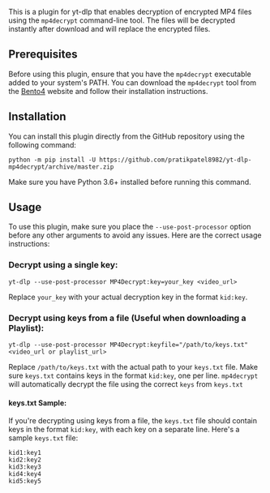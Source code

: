 This is a plugin for yt-dlp that enables decryption of encrypted MP4 files using the `mp4decrypt` command-line tool. The files will be decrypted instantly after download and will replace the encrypted files.

## Prerequisites

Before using this plugin, ensure that you have the `mp4decrypt` executable added to your system's PATH. You can download the `mp4decrypt` tool from the [Bento4](https://www.bento4.com/) website and follow their installation instructions.

## Installation

You can install this plugin directly from the GitHub repository using the following command:

```shell
python -m pip install -U https://github.com/pratikpatel8982/yt-dlp-mp4decrypt/archive/master.zip
```

Make sure you have Python 3.6+ installed before running this command.

## Usage

To use this plugin, make sure you place the `--use-post-processor` option before any other arguments to avoid any issues. Here are the correct usage instructions:

### Decrypt using a single key:

```shell
yt-dlp --use-post-processor MP4Decrypt:key=your_key <video_url>
```

Replace `your_key` with your actual decryption key in the format `kid:key`.

### Decrypt using keys from a file (Useful when downloading a Playlist):

```shell
yt-dlp --use-post-processor MP4Decrypt:keyfile="/path/to/keys.txt" <video_url or playlist_url>
```

Replace `/path/to/keys.txt` with the actual path to your `keys.txt` file. Make sure `keys.txt` contains keys in the format `kid:key`, one per line. `mp4decrypt` will automatically decrypt the file using the correct `keys` from `keys.txt`

#### keys.txt Sample:
If you're decrypting using keys from a file, the `keys.txt` file should contain keys in the format `kid:key`, with each key on a separate line. Here's a sample `keys.txt` file:
```shell
kid1:key1
kid2:key2
kid3:key3
kid4:key4
kid5:key5
```
